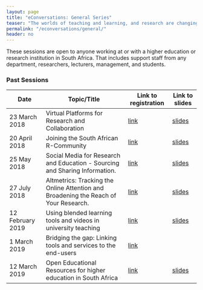 ```yaml
---
layout: page
title: "eConversations: General Series"
teaser: "The worlds of teaching and learning, and research are changing rapidly. Mostly due to advances in technology, connnectedness and the shear amount of information that is available at the tip of ones fingers today. In the General eConversations Series, we will attempt to provide conversation opportunities about topics that is relevant to academics and support staff at a 21st century academic institution."
permalink: "/econversations/general/"
header: no
---
```


These sessions are open to anyone working at or with a higher education or research institution in South Africa. That includes support staff from any department, researchers, lecturers, management, and students.


### Past Sessions

|Date|Topic/Title|Link to registration|Link to slides|
|----|-----------|--------------------|--------------|
|23 March 2018|Virtual Platforms for Research and Collaboration|[link](https://www.quicket.co.za/events/27507-rccp-ii-econversation-series-1-virtual-platforms-for-collaboration-and-research/)|[slides](https://figshare.com/articles/RCCPII_eConversations_Virtual_Platforms_for_Research_and_Collaboration/6050171)||[recording](https://youtu.be/RfKWEaFvuAk)|
|20 April 2018|Joining the South African R-Community|[link](https://www.quicket.co.za/events/42911-rccp-ii-econversation-series-2-joining-the-south-african-r-community/)|[slides](https://prezi.com/view/XRuMQtRSIVBVStP6aRU9/)|[notes](https://etherpad.wikimedia.org/p/rccpii_e-conversation2_20180420)||
|25 May 2018|Social Media for Research and Education - Sourcing and Sharing Information.|[link](https://www.quicket.co.za/events/47316-rccp-ii-econversation-series-3-social-media-for-research-and-education-getting/#/)|[slides](https://twitter.com/stevedudley_/status/999962889871077376)|[notes](https://etherpad.wikimedia.org/p/r.a4049de9b6025c40eca1a384d5a55e3a)|[recording](https://youtu.be/RqtPTSNuBAQ)|
|27 July 2018|Altmetrics: Tracking the Online Attention and Broadening the Reach of Your Research.|[link](https://www.quicket.co.za/events/52327-rccp-ii-econversation-series-4-altmetrics-tracking-the-online-attention-and-bro/)|[slides](https://figshare.com/articles/Altmetrics_Tracking_the_Online_Attention_and_Broadening_the_Reach_of_Your_Research/6871388)|[notes](https://etherpad.wikimedia.org/p/r.7880d91cb1b63ba76acdda0b616f77a9)|[recording](https://youtu.be/3KmLmT-3lkI|
|12 February 2019|Using blended learning tools and videos in university teaching|[link](https://www.quicket.co.za/events/66761--rccp-ii-econversation-series-5-using-blended-learning-tools-and-videos-in-univ?preview=t#/)|[slides](https://figshare.com/articles/RCCPII_eConversations_Using_blended_learning_tools_and_videos_in_university_teaching/7764590)|[notes](https://etherpad.wikimedia.org/p/r.c54cef0bfc73cd9588182d6c2223c4d3)|[recording](https://youtu.be/kykH-6hLmWc)|
|1 March 2019|Bridging the gap: Linking tools and services to the end-users|[link](http://qkt.io/RCCPII-1March2019)||[notes](https://etherpad.wikimedia.org/p/r.90d7f932cac6e2eb931afdb23882e1e3)|[recording](https://youtu.be/U10gDfbO1X4)|
|12 March 2019|Open Educational Resources for higher education in South Africa |[link](http://qkt.io/RCCPII-12Mar )|[slides](https://github.com/TENET-RCCPII/rccpii-2018/blob/gh-pages/documents/OpennessInHE_OER.pdf?raw=true)|[notes](https://etherpad.wikimedia.org/p/r.251a09747600e74994d8cece49bc3935)|[recording](https://youtu.be/o99JQ6KmVHU)|


